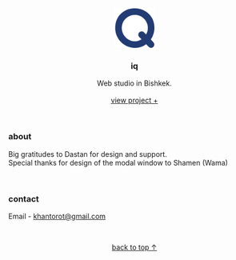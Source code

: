 <br />
<div align="center">
  <a href="#top">
    <img src="content/icons/logo.png" alt="logo" width="80" height="80">
  </a>

  <h3 align="center">iq</h3>

  <p align="center">
    Web studio in Bishkek.
    <br />
    <br />
    <a href="https://khantorot.github.io/iq">view project +</a>
  </p>
</div>
<br />





### about

Big gratitudes to Dastan for design and support.  
Special thanks for design of the modal window to Shamen (Wama)



<br />



### contact

Email - khantorot@gmail.com





<br />
<p align="center"><a href="#top">back to top ↑</a></p>